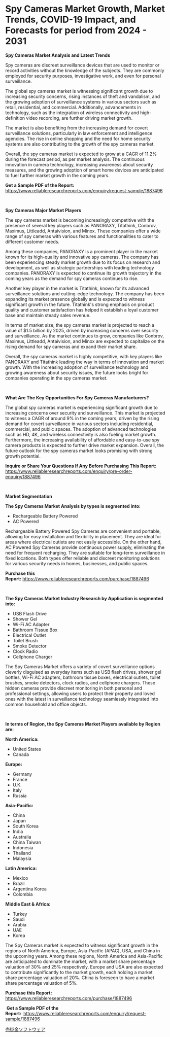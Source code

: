 <p><h1>Spy Cameras Market Growth, Market Trends, COVID-19 Impact, and Forecasts for period from 2024 - 2031</h1></p><p><strong>Spy Cameras Market Analysis and Latest Trends</strong></p>
<p><p>Spy cameras are discreet surveillance devices that are used to monitor or record activities without the knowledge of the subjects. They are commonly employed for security purposes, investigative work, and even for personal surveillance.</p><p>The global spy cameras market is witnessing significant growth due to increasing security concerns, rising instances of theft and vandalism, and the growing adoption of surveillance systems in various sectors such as retail, residential, and commercial. Additionally, advancements in technology, such as the integration of wireless connectivity and high-definition video recording, are further driving market growth.</p><p>The market is also benefiting from the increasing demand for covert surveillance solutions, particularly in law enforcement and intelligence agencies. The rise in online shopping and the need for home security systems are also contributing to the growth of the spy cameras market.</p><p>Overall, the spy cameras market is expected to grow at a CAGR of 11.2% during the forecast period, as per market analysis. The continuous innovation in camera technology, increasing awareness about security measures, and the growing adoption of smart home devices are anticipated to fuel further market growth in the coming years.</p></p>
<p><strong>Get a Sample PDF of the Report:&nbsp;</strong> <a href="https://www.reliableresearchreports.com/enquiry/request-sample/1887496">https://www.reliableresearchreports.com/enquiry/request-sample/1887496</a></p>
<p>&nbsp;</p>
<p><strong>Spy Cameras Major Market Players</strong></p>
<p><p>The spy cameras market is becoming increasingly competitive with the presence of several key players such as PANORAXY, Titathink, Conbrov, Maximus, Littleadd, Antaivision, and Minox. These companies offer a wide range of spy cameras with various features and functionalities to cater to different customer needs.</p><p>Among these companies, PANORAXY is a prominent player in the market known for its high-quality and innovative spy cameras. The company has been experiencing steady market growth due to its focus on research and development, as well as strategic partnerships with leading technology companies. PANORAXY is expected to continue its growth trajectory in the coming years as the demand for spy cameras continues to rise.</p><p>Another key player in the market is Titathink, known for its advanced surveillance solutions and cutting-edge technology. The company has been expanding its market presence globally and is expected to witness significant growth in the future. Titathink's strong emphasis on product quality and customer satisfaction has helped it establish a loyal customer base and maintain steady sales revenue.</p><p>In terms of market size, the spy cameras market is projected to reach a value of $1.5 billion by 2025, driven by increasing concerns over security and surveillance. As the market continues to grow, companies like Conbrov, Maximus, Littleadd, Antaivision, and Minox are expected to capitalize on the rising demand for spy cameras and expand their market share.</p><p>Overall, the spy cameras market is highly competitive, with key players like PANORAXY and Titathink leading the way in terms of innovation and market growth. With the increasing adoption of surveillance technology and growing awareness about security issues, the future looks bright for companies operating in the spy cameras market.</p></p>
<p>&nbsp;</p>
<p><strong>What Are The Key Opportunities For Spy Cameras Manufacturers?</strong></p>
<p><p>The global spy cameras market is experiencing significant growth due to increasing concerns over security and surveillance. This market is projected to witness a CAGR of around 9% in the coming years, driven by the rising demand for covert surveillance in various sectors including residential, commercial, and public spaces. The adoption of advanced technologies such as HD, 4K, and wireless connectivity is also fueling market growth. Furthermore, the increasing availability of affordable and easy-to-use spy camera products is expected to further drive market expansion. Overall, the future outlook for the spy cameras market looks promising with strong growth potential.</p></p>
<p><strong>Inquire or Share Your Questions If Any Before Purchasing This Report:</strong> <a href="https://www.reliableresearchreports.com/enquiry/pre-order-enquiry/1887496">https://www.reliableresearchreports.com/enquiry/pre-order-enquiry/1887496</a></p>
<p>&nbsp;</p>
<p><strong>Market Segmentation</strong></p>
<p><strong>The Spy Cameras Market Analysis by types is segmented into:</strong></p>
<p><ul><li>Rechargeable Battery Powered</li><li>AC Powered</li></ul></p>
<p><p>Rechargeable Battery Powered Spy Cameras are convenient and portable, allowing for easy installation and flexibility in placement. They are ideal for areas where electrical outlets are not easily accessible. On the other hand, AC Powered Spy Cameras provide continuous power supply, eliminating the need for frequent recharging. They are suitable for long-term surveillance in fixed locations. Both types offer reliable and discreet monitoring solutions for various security needs in homes, businesses, and public spaces.</p></p>
<p><strong>Purchase this Report:&nbsp;</strong><a href="https://www.reliableresearchreports.com/purchase/1887496">https://www.reliableresearchreports.com/purchase/1887496</a></p>
<p>&nbsp;</p>
<p><strong>The Spy Cameras Market Industry Research by Application is segmented into:</strong></p>
<p><ul><li>USB Flash Drive</li><li>Shower Gel</li><li>Wi-Fi AC Adapter</li><li>Bathroom Tissue Box</li><li>Electrical Outlet</li><li>Toilet Brush</li><li>Smoke Detector</li><li>Clock Radio</li><li>Cellphone Charger</li></ul></p>
<p><p>The Spy Cameras Market offers a variety of covert surveillance options cleverly disguised as everyday items such as USB flash drives, shower gel bottles, Wi-Fi AC adapters, bathroom tissue boxes, electrical outlets, toilet brushes, smoke detectors, clock radios, and cellphone chargers. These hidden cameras provide discreet monitoring in both personal and professional settings, allowing users to protect their property and loved ones with the latest in surveillance technology seamlessly integrated into common household and office objects.</p></p>
<p>&nbsp;</p>
<p><strong>In terms of Region, the Spy Cameras Market Players available by Region are:</strong></p>
<p>
    <p> <strong> North America: </strong>
        <ul>
            <li>United States</li>
            <li>Canada</li>
        </ul>
        </p> 
    <p> <strong> Europe: </strong>
        <ul>
            <li>Germany</li>
            <li>France</li>
            <li>U.K.</li>
            <li>Italy</li>
            <li>Russia</li>
        </ul>
        </p> 
    <p> <strong> Asia-Pacific: </strong>
        <ul>
            <li>China</li>
            <li>Japan</li>
            <li>South Korea</li>
            <li>India</li>
            <li>Australia</li>
            <li>China Taiwan</li>
            <li>Indonesia</li>
            <li>Thailand</li>
            <li>Malaysia</li>
        </ul>
        </p> 
    <p> <strong> Latin America: </strong>
        <ul>
            <li>Mexico</li>
            <li>Brazil</li>
            <li>Argentina Korea</li>
            <li>Colombia</li>
        </ul>
        </p> 
    <p> <strong> Middle East & Africa: </strong>
        <ul>
            <li>Turkey</li>
            <li>Saudi</li>
            <li>Arabia</li>
            <li>UAE</li>
            <li>Korea</li>
        </ul>
    </p>
    </p>
<p><p>The Spy Cameras market is expected to witness significant growth in the regions of North America, Europe, Asia-Pacific (APAC), USA, and China in the upcoming years. Among these regions, North America and Asia-Pacific are anticipated to dominate the market, with a market share percentage valuation of 30% and 25% respectively. Europe and USA are also expected to contribute significantly to the market growth, each holding a market share percentage valuation of 20%. China is foreseen to have a market share percentage valuation of 5%.</p></p>
<p><strong>Purchase this Report: </strong><a href="https://www.reliableresearchreports.com/purchase/1887496">https://www.reliableresearchreports.com/purchase/1887496</a></p>
<p>&nbsp;<strong>Get a Sample PDF of the Report:&nbsp;&nbsp;</strong><a href="https://www.reliableresearchreports.com/enquiry/request-sample/1887496">https://www.reliableresearchreports.com/enquiry/request-sample/1887496</a></p>
<p><strong></strong></p>
<p><p><a href="https://github.com/one-cool-chick/Market-Research-Report-List-1/blob/main/121638211020.md">売掛金ソフトウェア</a></p></p>